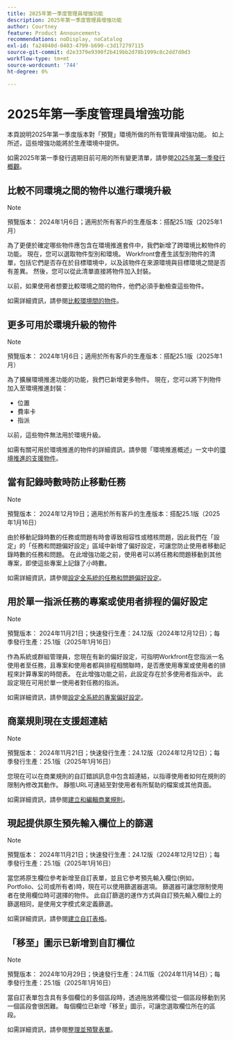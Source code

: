 ```yaml
---
title: 2025年第一季度管理員增強功能
description: 2025年第一季度管理員增強功能
author: Courtney
feature: Product Announcements
recommendations: noDisplay, noCatalog
exl-id: fa24040d-0403-4799-b690-c3d172797115
source-git-commit: d2e3379e9390f2b419bb2d78b1999c8c2dd7d0d3
workflow-type: tm+mt
source-wordcount: '744'
ht-degree: 0%

---
```


# 2025年第一季度管理員增強功能

本頁說明2025年第一季度版本對「預覽」環境所做的所有管理員增強功能。 如上所述，這些增強功能將於生產環境中提供。

如需2025年第一季發行週期目前可用的所有變更清單，請參閱[2025年第一季發行概觀](/help/quicksilver/product-announcements/product-releases/25-q1-release-activity/25-q1-release-overview.md)。

## 比較不同環境之間的物件以進行環境升級

>[!NOTE]
>
>預覽版本： 2024年1月6日；適用於所有客戶的生產版本：搭配25.1版（2025年1月）

為了更便於確定哪些物件應包含在環境推進套件中，我們新增了跨環境比較物件的功能。 現在，您可以選取物件型別和環境。 Workfront會產生該型別物件的清單，包括它們是否存在於目標環境中，以及該物件在來源環境與目標環境之間是否有差異。 然後，您可以從此清單直接將物件加入封裝。

以前，如果使用者想要比較環境之間的物件，他們必須手動檢查這些物件。

如需詳細資訊，請參閱[比較環境間的物件](/help/quicksilver/administration-and-setup/set-up-workfront/workfront-testing-environments/environment-promotion-compare.md)。

## 更多可用於環境升級的物件

>[!NOTE]
>
>預覽版本： 2024年1月6日；適用於所有客戶的生產版本：搭配25.1版（2025年1月）

為了擴展環境推進功能的功能，我們已新增更多物件。 現在，您可以將下列物件加入至環境推進封裝：

* 位置
* 費率卡
* 指派

以前，這些物件無法用於環境升級。

如需有關可用於環境推進的物件的詳細資訊，請參閱「環境推進概述」一文中的[環境推進的支援物件](/help/quicksilver/administration-and-setup/set-up-workfront/workfront-testing-environments/environment-promotion-in-wf.md#supported-objects-for-environment-promotion)。

## 當有記錄時數時防止移動任務

>[!NOTE]
>
>預覽版本： 2024年12月19日；適用於所有客戶的生產版本：搭配25.1版（2025年1月16日）

由於移動記錄時數的任務或問題有時會導致相容性或稽核問題，因此我們在「設定」的「任務和問題偏好設定」區域中新增了偏好設定，可讓您防止使用者移動記錄時數的任務和問題。 在此增強功能之前，使用者可以將任務和問題移動到其他專案，即使這些專案上記錄了小時數。

如需詳細資訊，請參閱[設定全系統的任務和問題偏好設定](/help/quicksilver/administration-and-setup/set-up-workfront/configure-system-defaults/set-task-issue-preferences.md)。

## 用於單一指派任務的專案或使用者排程的偏好設定

>[!NOTE]
>
>預覽版本： 2024年11月21日；快速發行生產：24.12版（2024年12月12日）；每季發行生產：25.1版（2025年1月16日）

作為系統或群組管理員，您現在有新的偏好設定，可指明Workfront在您指派一名使用者至任務，且專案和使用者都與排程相關聯時，是否應使用專案或使用者的排程來計算專案的時間表。 在此增強功能之前，此設定存在於多使用者指派中。 此設定現在可用於單一使用者對任務的指派。

如需詳細資訊，請參閱[設定全系統的專案偏好設定](/help/quicksilver/administration-and-setup/set-up-workfront/configure-system-defaults/set-project-preferences.md)。

## 商業規則現在支援超連結

>[!NOTE]
>
>預覽版本： 2024年11月21日；快速發行生產：24.12版（2024年12月12日）；每季發行生產：25.1版（2025年1月16日）

您現在可以在商業規則的自訂錯誤訊息中包含超連結，以指導使用者如何在規則的限制內修改其動作。 靜態URL可連結至對使用者有所幫助的檔案或其他頁面。

如需詳細資訊，請參閱[建立和編輯商業規則](/help/quicksilver/administration-and-setup/set-up-workfront/configure-system-defaults/business-rules.md)。

## 現起提供原生預先輸入欄位上的篩選

>[!NOTE]
>
>預覽版本： 2024年11月21日；快速發行生產：24.12版（2024年12月12日）；每季發行生產：25.1版（2025年1月16日）

當您將原生欄位參考新增至自訂表單，並且它參考預先輸入欄位(例如，Portfolio、公司或所有者)時，現在可以使用篩選器選項。 篩選器可讓您限制使用者在使用欄位時可選擇的物件。 此自訂篩選的運作方式與自訂預先輸入欄位上的篩選相同，是使用文字模式來定義篩選。

如需詳細資訊，請參閱[建立自訂表格](/help/quicksilver/administration-and-setup/customize-workfront/create-manage-custom-forms/form-designer/design-a-form/design-a-form.md)。

## 「移至」圖示已新增到自訂欄位

>[!NOTE]
>
>預覽版本： 2024年10月29日；快速發行生產：24.11版（2024年11月14日）；每季發行生產：25.1版（2025年1月16日）

當自訂表單包含具有多個欄位的多個區段時，透過拖放將欄位從一個區段移動到另一個區段會很困難。 每個欄位已新增「移至」圖示，可讓您選取欄位所在的區段。

如需詳細資訊，請參閱[整理並預覽表單](/help/quicksilver/administration-and-setup/customize-workfront/create-manage-custom-forms/form-designer/design-a-form/organize-a-form.md)。
